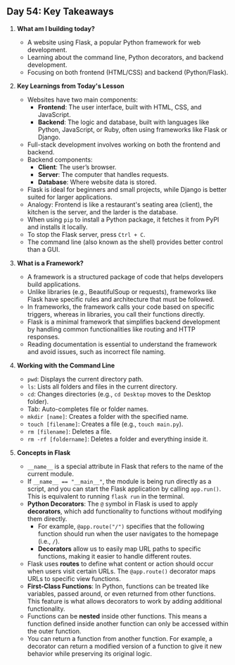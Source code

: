 ## Day 54: Key Takeaways

1. **What am I building today?**
   - A website using Flask, a popular Python framework for web development.
   - Learning about the command line, Python decorators, and backend development.
   - Focusing on both frontend (HTML/CSS) and backend (Python/Flask).

2. **Key Learnings from Today's Lesson**
   - Websites have two main components: 
     - **Frontend**: The user interface, built with HTML, CSS, and JavaScript.
     - **Backend**: The logic and database, built with languages like Python, JavaScript, or Ruby, often using frameworks like Flask or Django.
   - Full-stack development involves working on both the frontend and backend.
   - Backend components:
     - **Client**: The user’s browser.
     - **Server**: The computer that handles requests.
     - **Database**: Where website data is stored.
   - Flask is ideal for beginners and small projects, while Django is better suited for larger applications.
   - Analogy: Frontend is like a restaurant's seating area (client), the kitchen is the server, and the larder is the database.
   - When using `pip` to install a Python package, it fetches it from PyPI and installs it locally.
   - To stop the Flask server, press `Ctrl + C`.
   - The command line (also known as the shell) provides better control than a GUI.

3. **What is a Framework?**
   - A framework is a structured package of code that helps developers build applications.
   - Unlike libraries (e.g., BeautifulSoup or requests), frameworks like Flask have specific rules and architecture that must be followed.
   - In frameworks, the framework calls your code based on specific triggers, whereas in libraries, you call their functions directly.
   - Flask is a minimal framework that simplifies backend development by handling common functionalities like routing and HTTP responses.
   - Reading documentation is essential to understand the framework and avoid issues, such as incorrect file naming.

4. **Working with the Command Line**
   - `pwd`: Displays the current directory path.
   - `ls`: Lists all folders and files in the current directory.
   - `cd`: Changes directories (e.g., `cd Desktop` moves to the Desktop folder).
   - Tab: Auto-completes file or folder names.
   - `mkdir [name]`: Creates a folder with the specified name.
   - `touch [filename]`: Creates a file (e.g., `touch main.py`).
   - `rm [filename]`: Deletes a file.
   - `rm -rf [foldername]`: Deletes a folder and everything inside it.

5. **Concepts in Flask**
   - `__name__` is a special attribute in Flask that refers to the name of the current module.
   - If `__name__ == "__main__"`, the module is being run directly as a script, and you can start the Flask application by calling `app.run()`. This is equivalent to running `flask run` in the terminal.
   - **Python Decorators**: The `@` symbol in Flask is used to apply **decorators**, which add functionality to functions without modifying them directly.
     - For example, `@app.route("/")` specifies that the following function should run when the user navigates to the homepage (i.e., `/`).
     - **Decorators** allow us to easily map URL paths to specific functions, making it easier to handle different routes.
   - Flask uses **routes** to define what content or action should occur when users visit certain URLs. The `@app.route()` decorator maps URLs to specific view functions.
   - **First-Class Functions**: In Python, functions can be treated like variables, passed around, or even returned from other functions. This feature is what allows decorators to work by adding additional functionality.
   - Functions can be **nested** inside other functions. This means a function defined inside another function can only be accessed within the outer function.
   - You can return a function from another function. For example, a decorator can return a modified version of a function to give it new behavior while preserving its original logic.
